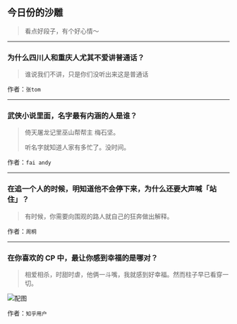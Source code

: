 ## 今日份的沙雕

> 看点好段子，有个好心情～


 
---

### 为什么四川人和重庆人尤其不爱讲普通话？

> 谁说我们不讲，只是你们没听出来这是普通话


作者：`张tom`

---

### 武侠小说里面，名字最有内涵的人是谁？

> 倚天屠龙记里巫山帮帮主 梅石坚。
> 
> 听名字就知道人家有多忙了。没时间。


作者：`fai andy`

---

### 在追一个人的时候，明知道他不会停下来，为什么还要大声喊「站住」？

> 有时候，你需要向围观的路人就自己的狂奔做出解释。


作者：`周桐`

---

### 在你喜欢的 CP 中，最让你感到幸福的是哪对？

> 相爱相杀，时甜时虐，他俩一斗嘴，我就感到好幸福。然而柱子早已看穿一切。



![配图](http://pic1.zhimg.com/70/ba7e7ac3d5f80d80b75b3d6e3527ae88_b.jpg)


作者：`知乎用户`